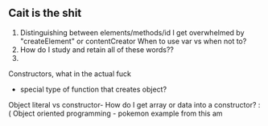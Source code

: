 ## Cait is the shit

1. Distinguishing between elements/methods/id
  I get overwhelmed by "createElement" or contentCreator
  When to use var vs when not to?
1. How do I study and retain all of these words??
1. 


Constructors, what in the actual fuck 
  - special type of function that creates object?

Object literal vs constructor- 
  How do I get array or data into a constructor? :(
  Object oriented programming - pokemon example from this am

